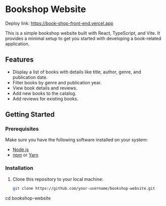 # Bookshop Website
Deploy link: https://book-shop-front-end.vercel.app 

This is a simple bookshop website built with React, TypeScript, and Vite. It provides a minimal setup to get you started with developing a book-related application.


## Features

- Display a list of books with details like title, author, genre, and publication date.
- Filter books by genre and publication year.
- View book details and reviews.
- Add new books to the catalog.
- Add reviews for existing books.

## Getting Started

### Prerequisites

Make sure you have the following software installed on your system:

- [Node.js](https://nodejs.org/)
- [npm](https://www.npmjs.com/) or [Yarn](https://yarnpkg.com/)

### Installation

1. Clone this repository to your local machine:

   ```bash
   git clone https://github.com/your-username/bookshop-website.git
cd bookshop-website
